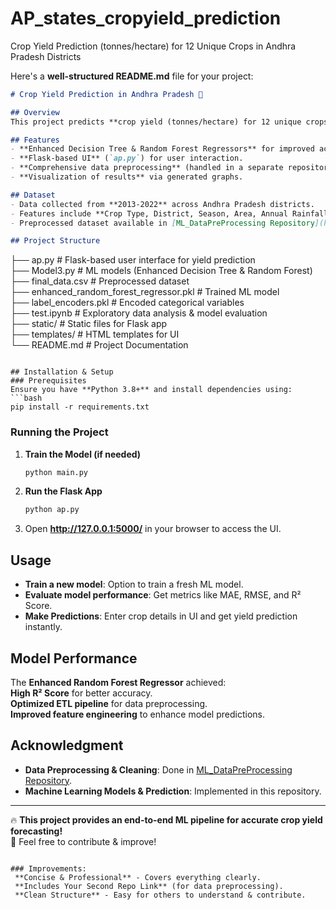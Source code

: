 # AP_states_cropyield_prediction
Crop Yield Prediction (tonnes/hectare) for 12 Unique Crops in Andhra Pradesh Districts

Here's a **well-structured README.md** file for your project:  

```markdown
# Crop Yield Prediction in Andhra Pradesh 🌾  

## Overview  
This project predicts **crop yield (tonnes/hectare) for 12 unique crops** across **13 districts** of Andhra Pradesh using **machine learning models**. The dataset covers **2013-2022** and has undergone extensive preprocessing in a separate repository.  

## Features  
- **Enhanced Decision Tree & Random Forest Regressors** for improved accuracy.  
- **Flask-based UI** (`ap.py`) for user interaction.  
- **Comprehensive data preprocessing** (handled in a separate repository).  
- **Visualization of results** via generated graphs.  

## Dataset  
- Data collected from **2013-2022** across Andhra Pradesh districts.  
- Features include **Crop Type, District, Season, Area, Annual Rainfall, Fertilizer Usage, and Temperature**.  
- Preprocessed dataset available in [ML_DataPreProcessing Repository](https://github.com/Anudeep007-hub/ML_DataPreProcessing.git).  

## Project Structure  
```
├── ap.py                   # Flask-based user interface for yield prediction  
├── Model3.py               # ML models (Enhanced Decision Tree & Random Forest)  
├── final_data.csv          # Preprocessed dataset  
├── enhanced_random_forest_regressor.pkl  # Trained ML model  
├── label_encoders.pkl      # Encoded categorical variables  
├── test.ipynb              # Exploratory data analysis & model evaluation  
├── static/                 # Static files for Flask app  
├── templates/              # HTML templates for UI  
└── README.md               # Project Documentation  
```

## Installation & Setup  
### Prerequisites  
Ensure you have **Python 3.8+** and install dependencies using:  
```bash
pip install -r requirements.txt
```

### Running the Project  
1. **Train the Model (if needed)**  
   ```bash
   python main.py
   ```
2. **Run the Flask App**  
   ```bash
   python ap.py
   ```
3. Open **http://127.0.0.1:5000/** in your browser to access the UI.  

## Usage  
- **Train a new model**: Option to train a fresh ML model.  
- **Evaluate model performance**: Get metrics like MAE, RMSE, and R² Score.  
- **Make Predictions**: Enter crop details in UI and get yield prediction instantly.  

## Model Performance  
The **Enhanced Random Forest Regressor** achieved:  
 **High R² Score** for better accuracy.  
 **Optimized ETL pipeline** for data preprocessing.  
 **Improved feature engineering** to enhance model predictions.  

## Acknowledgment  
- **Data Preprocessing & Cleaning**: Done in [ML_DataPreProcessing Repository](https://github.com/Anudeep007-hub/ML_DataPreProcessing.git).  
- **Machine Learning Models & Prediction**: Implemented in this repository.  

---

🔥 **This project provides an end-to-end ML pipeline for accurate crop yield forecasting!**  
🚀 Feel free to contribute & improve!  
```

### Improvements:  
 **Concise & Professional** - Covers everything clearly.  
 **Includes Your Second Repo Link** (for data preprocessing).  
 **Clean Structure** - Easy for others to understand & contribute.  
